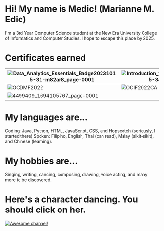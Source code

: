# Hi! My name is Medic! (Marianne M. Edic)

I'm a 3rd Year Computer Science student at the New Era University College of Informatics and Computer Studies. I hope to escape this place by 2025.

# Certificates earned
|![Data_Analytics_Essentials_Badge20231015-31-m82ar8_page-0001](https://github.com/MedicMedic/MedicMedic/assets/142379309/2ac73299-da04-4d4e-aeb5-f3583a9d59d8)|![Introduction_to_Data_Science_Badge20231015-34-5fb85f_page-0001](https://github.com/MedicMedic/MedicMedic/assets/142379309/1edbe4bc-6dfb-4e4a-84b3-1d34d01bdb0b)|
|----|----|
|![OCDMF2022](https://github.com/MedicMedic/MedicMedic/assets/142379309/d090d46b-c6d1-4171-a2bf-f7f93d6416d5)|![OCIF2022CA](https://github.com/MedicMedic/MedicMedic/assets/142379309/83f70e6b-fd5e-48d3-8040-1c38fd57c993)|
|![4499409_1694105767_page-0001](https://github.com/MedicMedic/MedicMedic/assets/142379309/89e78103-893f-444f-9ee4-d62bbb0f34a4)|

# My languages are...
Coding: Java, Python, HTML, JavaScript, CSS, and Hopscotch (seriously, I started there)
Spoken: Filipino, English, Thai (can read), Malay (sikit-sikit), and Chinese (learning).

# My hobbies are...
Singing, writing, dancing, composing, drawing, voice acting, and many more to be discovered.

# Here's a character dancing. You should click on her.
[![Awesome channel!](https://github.com/MedicMedic/MedicMedic/assets/142379309/fc2969a8-1307-461a-9e39-829327ad15fc)](https://www.youtube.com/channel/UC1IQIrczvhfe6wksC_k4nKw)

<!---
MedicMedic/MedicMedic is a ✨ special ✨ repository because its `README.md` (this file) appears on your GitHub profile.
You can click the Preview link to take a look at your changes.
--->
